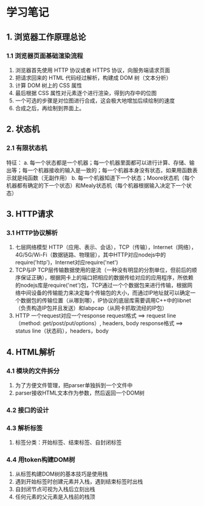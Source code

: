 # 学习笔记

## 1. 浏览器工作原理总论
  ### 1.1 浏览器页面基础渲染流程
  1. 浏览器首先使用 HTTP 协议或者 HTTPS 协议，向服务端请求页面
  2. 把请求回来的 HTML 代码经过解析，构建成 DOM 树（文本分析）
  3. 计算 DOM 树上的 CSS 属性
  4. 最后根据 CSS 属性对元素逐个进行渲染，得到内存中的位图
  5. 一个可选的步骤是对位图进行合成，这会极大地增加后续绘制的速度
  6. 合成之后，再绘制到界面上。
## 2. 状态机
  ### 2.1 有限状态机
  特征：
  a. 每一个状态都是一个机器；每一个机器里面都可以进行计算、存储、输出等；每一个机器接收的输入是一致的；每一个机器本身没有状态，如果用函数表示就是纯函数（无副作用）
  b. 每一个机器知道下一个状态；Moore状态机（每个机器都有确定的下一个状态）和Mealy状态机（每个机器根据输入决定下一个状态）
## 3. HTTP请求
  ### 3.1 HTTP协议解析
  1. 七层网络模型
  HTTP（应用、表示、会话），TCP（传输），Internet（网络），4G/5G/Wi-Fi（数据链路、物理层），其中HTTP对应nodejs中的require('http')，Internet对应require('net')
  2. TCP与IP
  TCP层传输数据使用的是流（一种没有明显的分割单位，但前后的顺序保证正确），根据网卡上的端口把相应的数据传给对应的应用程序，所依赖的nodejs库是require('net')包，TCP通过一个个数据包来进行传输，根据网络中间设备的传输能力来决定每个传输包的大小，而通过IP地址就可以确定一个数据包的传输位置（从哪到哪），IP协议的底层库需要调用C++中的libnet（负责构造IP包并且发送）和labpcap（从网卡抓取流经的IP包）
  3. HTTP
  一个request对应一个response
  request格式 ==> request line（method: get/post/put/options）, headers, body
  response格式 ==> status line（状态码），headers，body
## 4. HTML解析
  ### 4.1 模块的文件拆分
  1. 为了方便文件管理，把parser单独拆到一个文件中
  2. parser接收HTML文本作为参数，然后返回一个DOM树
  ### 4.2 接口的设计
  ### 4.3 解析标签
  1. 标签分类：开始标签、结束标签、自封闭标签
  ### 4.4 用token构建DOM树
  1. 从标签构建DOM树的基本技巧是使用栈
  2. 遇到开始标签时创建元素并入栈，遇到结束标签时出栈
  3. 自封闭节点可视为入栈后立刻出栈
  4. 任何元素的父元素是入栈前的栈顶
